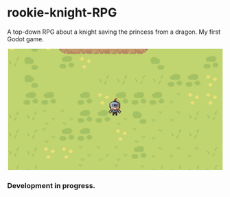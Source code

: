 # rookie-knight-RPG
A top-down RPG about a knight saving the princess from a dragon. My first Godot game.

<p align="center">
  <img src="public/rookie-knight.png" alt="Rookie Knight RPG Screenshot" width="500"/>
</p>

 ### Development in progress.
